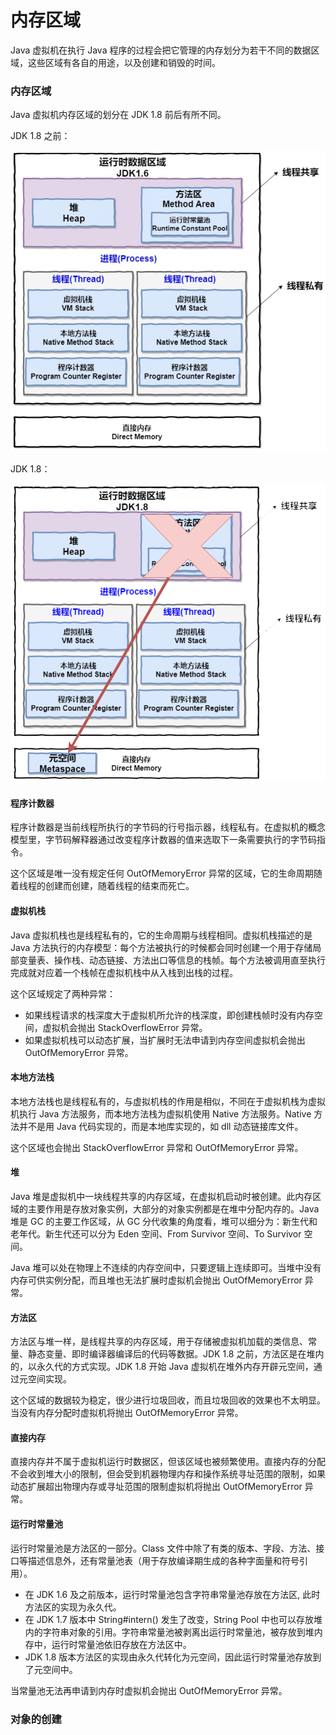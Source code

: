 # 内存区域

Java 虚拟机在执行 Java 程序的过程会把它管理的内存划分为若干不同的数据区域，这些区域有各自的用途，以及创建和销毁的时间。

### 内存区域

Java 虚拟机内存区域的划分在 JDK 1.8 前后有所不同。

JDK 1.8 之前：

<div align="left">
    <img src="https://github.com/lazecoding/Note/blob/main/images/jvm/1.8前内存区域.png" width="600px">
</div>

JDK 1.8：

<div align="left">
    <img src="https://github.com/lazecoding/Note/blob/main/images/jvm/1.8起内存区域.png" width="600px">
</div>

#### 程序计数器

程序计数器是当前线程所执行的字节码的行号指示器，线程私有。在虚拟机的概念模型里，字节码解释器通过改变程序计数器的值来选取下一条需要执行的字节码指令。

这个区域是唯一没有规定任何 OutOfMemoryError 异常的区域，它的生命周期随着线程的创建而创建，随着线程的结束而死亡。

#### 虚拟机栈

Java 虚拟机栈也是线程私有的，它的生命周期与线程相同。虚拟机栈描述的是 Java 方法执行的内存模型：每个方法被执行的时候都会同时创建一个用于存储局部变量表、操作栈、动态链接、方法出口等信息的栈帧。每个方法被调用直至执行完成就对应着一个栈帧在虚拟机栈中从入栈到出栈的过程。

这个区域规定了两种异常：
- 如果线程请求的栈深度大于虚拟机所允许的栈深度，即创建栈帧时没有内存空间，虚拟机会抛出 StackOverflowError 异常。
- 如果虚拟机栈可以动态扩展，当扩展时无法申请到内存空间虚拟机会抛出 OutOfMemoryError 异常。

#### 本地方法栈

本地方法栈也是线程私有的，与虚拟机栈的作用是相似，不同在于虚拟机栈为虚拟机执行 Java 方法服务，而本地方法栈为虚拟机使用 Native 方法服务。Native 方法并不是用 Java 代码实现的，而是本地库实现的，如 dll 动态链接库文件。

这个区域也会抛出 StackOverflowError 异常和 OutOfMemoryError 异常。

#### 堆

Java 堆是虚拟机中一块线程共享的内存区域，在虚拟机启动时被创建。此内存区域的主要作用是存放对象实例，大部分的对象实例都是在堆中分配内存的。Java 堆是 GC 的主要工作区域，从 GC 分代收集的角度看，堆可以细分为：新生代和老年代。新生代还可以分为 Eden 空间、From Survivor 空间、To Survivor 空间。

Java 堆可以处在物理上不连续的内存空间中，只要逻辑上连续即可。当堆中没有内存可供实例分配，而且堆也无法扩展时虚拟机会抛出 OutOfMemoryError 异常。

#### 方法区

方法区与堆一样，是线程共享的内存区域，用于存储被虚拟机加载的类信息、常量、静态变量、即时编译器编译后的代码等数据。JDK 1.8 之前，方法区是在堆内的，以永久代的方式实现。JDK 1.8 开始 Java 虚拟机在堆外内存开辟元空间，通过元空间实现。

这个区域的数据较为稳定，很少进行垃圾回收，而且垃圾回收的效果也不太明显。当没有内存分配时虚拟机将抛出 OutOfMemoryError 异常。

#### 直接内存

直接内存并不属于虚拟机运行时数据区，但该区域也被频繁使用。直接内存的分配不会收到堆大小的限制，但会受到机器物理内存和操作系统寻址范围的限制，如果动态扩展超出物理内存或寻址范围的限制虚拟机将抛出 OutOfMemoryError 异常。

#### 运行时常量池

运行时常量池是方法区的一部分。Class 文件中除了有类的版本、字段、方法、接口等描述信息外，还有常量池表（用于存放编译期生成的各种字面量和符号引用）。

- 在 JDK 1.6 及之前版本，运行时常量池包含字符串常量池存放在方法区, 此时方法区的实现为永久代。
- 在 JDK 1.7 版本中 String#intern() 发生了改变，String Pool 中也可以存放堆内的字符串对象的引用。字符串常量池被剥离出运行时常量池，被存放到堆内存中，运行时常量池依旧存放在方法区中。
- JDK 1.8 版本方法区的实现由永久代转化为元空间，因此运行时常量池存放到了元空间中。

当常量池无法再申请到内存时虚拟机会抛出 OutOfMemoryError 异常。

### 对象的创建
